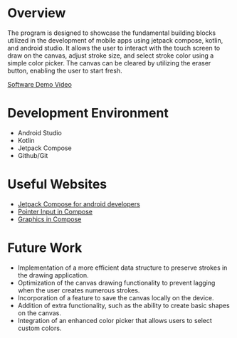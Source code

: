 # Overview

The program is designed to showcase the fundamental building blocks utilized in the development of mobile apps using jetpack compose, kotlin, and android studio. 
It allows the user to interact with the touch screen to draw on the canvas, adjust stroke size, and select stroke color using a simple color picker. 
The canvas can be cleared by utilizing the eraser button, enabling the user to start fresh.

[Software Demo Video](https://www.youtube.com/watch?v=JJE_jMHrUKk)

# Development Environment

- Android Studio
- Kotlin
- Jetpack Compose
- Github/Git

# Useful Websites

* [Jetpack Compose for android developers](https://developer.android.com/courses/jetpack-compose/course)
* [Pointer Input in Compose](https://developer.android.com/jetpack/compose/touch-input/pointer-input)
* [Graphics in Compose](https://developer.android.com/jetpack/compose/graphics/draw/overview)

# Future Work

* Implementation of a more efficient data structure to preserve strokes in the drawing application.
* Optimization of the canvas drawing functionality to prevent lagging when the user creates numerous strokes.
* Incorporation of a feature to save the canvas locally on the device.
* Addition of extra functionality, such as the ability to create basic shapes on the canvas.
* Integration of an enhanced color picker that allows users to select custom colors.
